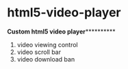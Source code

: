 # html5-video-player

****************Custom html5 video player**************************

1. video viewing control
2. video scroll bar
3. video download ban
